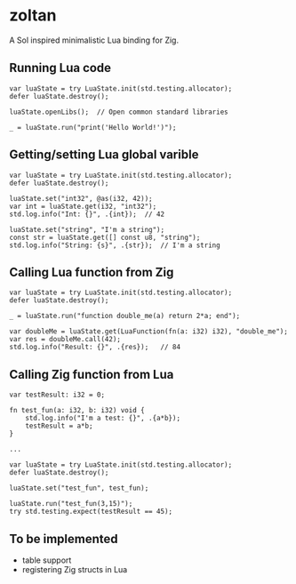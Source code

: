 # zoltan
A Sol inspired minimalistic Lua binding for Zig.

## Running Lua code
```
var luaState = try LuaState.init(std.testing.allocator);
defer luaState.destroy();

luaState.openLibs();  // Open common standard libraries

_ = luaState.run("print('Hello World!')");
```

## Getting/setting Lua global varible

```
var luaState = try LuaState.init(std.testing.allocator);
defer luaState.destroy();

luaState.set("int32", @as(i32, 42));
var int = luaState.get(i32, "int32");
std.log.info("Int: {}", .{int});  // 42

luaState.set("string", "I'm a string");
const str = luaState.get([] const u8, "string");
std.log.info("String: {s}", .{str});  // I'm a string
```

## Calling Lua function from Zig

```
var luaState = try LuaState.init(std.testing.allocator);
defer luaState.destroy();

_ = luaState.run("function double_me(a) return 2*a; end");

var doubleMe = luaState.get(LuaFunction(fn(a: i32) i32), "double_me");
var res = doubleMe.call(42);
std.log.info("Result: {}", .{res});   // 84
```

## Calling Zig function from Lua

```
var testResult: i32 = 0;

fn test_fun(a: i32, b: i32) void {
    std.log.info("I'm a test: {}", .{a*b});
    testResult = a*b;
}

...

var luaState = try LuaState.init(std.testing.allocator);
defer luaState.destroy();

luaState.set("test_fun", test_fun);

luaState.run("test_fun(3,15)");
try std.testing.expect(testResult == 45);

```

## To be implemented

- table support
- registering Zig structs in Lua